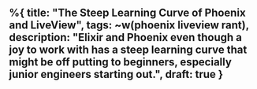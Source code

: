 %{
  title: "The Steep Learning Curve of Phoenix and LiveView",
  tags: ~w(phoenix liveview rant),
  description: "Elixir and Phoenix even though a joy to work with has a steep learning curve that might be off putting to beginners, especially junior engineers starting out.",
  draft: true
}
---
